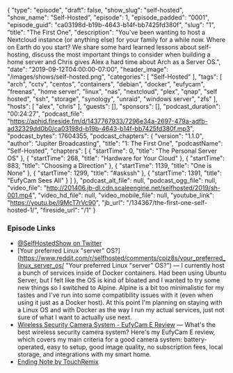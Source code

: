 {
  "type": "episode",
  "draft": false,
  "show_slug": "self-hosted",
  "show_name": "Self-Hosted",
  "episode": 1,
  "episode_padded": "0001",
  "episode_guid": "ca03198d-b19b-4643-b14f-bb7425fd380f",
  "slug": "1",
  "title": "The First One",
  "description": "You've been wanting to host a Nextcloud instance (or anything else) for your family for a while now. Where on Earth do you start? We share some hard learned lessons about self-hosting, discuss the most important things to consider when building a home server and Chris gives Alex a hard time about Arch as a Server OS.",
  "date": "2019-09-12T04:00:00-07:00",
  "header_image": "/images/shows/self-hosted.png",
  "categories": [
    "Self-Hosted"
  ],
  "tags": [
    "arch",
    "cctv",
    "centos",
    "containers",
    "debian",
    "docker",
    "eufycam",
    "freenas",
    "home server",
    "linux",
    "nas",
    "nextcloud",
    "plex",
    "qnap",
    "self hosted",
    "ssh",
    "storage",
    "synology",
    "unraid",
    "windows server",
    "zfs"
  ],
  "hosts": [
    "alex",
    "chris"
  ],
  "guests": [],
  "sponsors": [],
  "podcast_duration": "00:24:27",
  "podcast_file": "https://aphid.fireside.fm/d/1437767933/7296e34a-2697-479a-adfb-ad32329dd0b0/ca03198d-b19b-4643-b14f-bb7425fd380f.mp3",
  "podcast_bytes": 17604355,
  "podcast_chapters": {
    "version": "1.1.0",
    "author": "Jupiter Broadcasting",
    "title": "1: The First One",
    "podcastName": "Self-Hosted",
    "chapters": [
      {
        "startTime": 0,
        "title": "The Personal Server OS"
      },
      {
        "startTime": 268,
        "title": "Hardware for Your Cloud"
      },
      {
        "startTime": 883,
        "title": "Choosing a Direction"
      },
      {
        "startTime": 1139,
        "title": "One is None"
      },
      {
        "startTime": 1299,
        "title": "#askssh"
      },
      {
        "startTime": 1391,
        "title": "EufyCam Sees All"
      }
    ]
  },
  "podcast_alt_file": null,
  "podcast_ogg_file": null,
  "video_file": "http://201406.jb-dl.cdn.scaleengine.net/selfhosted/2019/sh-001.mp4",
  "video_hd_file": null,
  "video_mobile_file": null,
  "youtube_link": "https://youtu.be/I9McT7rVc90",
  "jb_url": "/134367/the-first-one-self-hosted-1/",
  "fireside_url": "/1"
}


### Episode Links

  * [@SelfHostedShow on Twitter](https://twitter.com/selfhostedshow "@SelfHostedShow on Twitter")
  * [Your preferred Linux "server" OS?](https://www.reddit.com/r/selfhosted/comments/cpiz8s/your_preferred_linux_server_os/ "Your preferred Linux "server" OS?") — I currently host a bunch of services inside of Docker containers. Had been using Ubuntu Server, but I felt like the OS is kind of bloated and I wanted to try some new things so I switched to Alpine. Alpine is a bit too minimalistic for my tastes and I've run into some compatibility issues with it (even when using it just as a Docker host). At this point I'm planning on staying with a Linux OS and with Docker as the way I run my actual services, just not sure of what I want to actually use next.
  * [Wireless Security Camera System - EufyCam E Review](https://www.youtube.com/watch?v=p7eH5d9N-XU "Wireless Security Camera System - EufyCam E Review") — What's the best wireless security camera system? Here's my EufyCam E review, which covers my main criteria for a good camera system: battery-operated, easy to setup, good image quality, no subscription fees, local storage, and integrations with my smart home.
  * [Ending Note by TouchRemix](https://github.com/madsrh/TouchRemix "Ending Note by TouchRemix")


